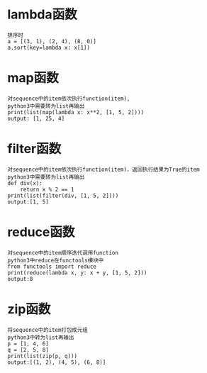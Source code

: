 # lambda函数
    排序时
    a = [(3, 1), (2, 4), (8, 0)]
    a.sort(key=lambda x: x[1])

# map函数
    对sequence中的item依次执行function(item),
    python3中需要转为list再输出
    print(list(map(lambda x: x**2, [1, 5, 2])))
    output: [1, 25, 4]

# filter函数
    对sequence中的item依次执行function(item)，返回执行结果为True的item
    python3中需要转为list再输出
    def div(x):
        return x % 2 == 1
    print(list(filter(div, [1, 5, 2])))
    output:[1, 5]

# reduce函数
    对sequence中的item顺序迭代调用function
    python3中reduce在functools模块中
    from functools import reduce
    print(reduce(lambda x, y: x + y, [1, 5, 2]))
    output:8

# zip函数
    将sequence中的item打包成元组
    python3中转为list再输出
    p = [1, 4, 6]
    q = [2, 5, 8]
    print(list(zip(p, q)))
    output:[(1, 2), (4, 5), (6, 8)]